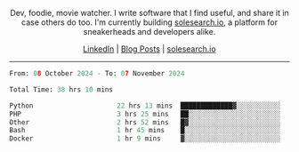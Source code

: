 <p align="center">Dev, foodie, movie watcher. I write software that I find useful, and share it in case others do too. I'm currently building <a href="https://solesearch.io">solesearch.io</a>, a platform for sneakerheads and developers alike.</p>
<p align="center">
  <a href="https://www.linkedin.com/in/peter-rauscher">LinkedIn</a>
  |
  <a href="https://dev.to/peterrauscher">Blog Posts</a>
  |
  <a href="https://solesearch.io">solesearch.io</a>
</p>
<hr/>
<!--START_SECTION:waka-->

```python
From: 08 October 2024 - To: 07 November 2024

Total Time: 38 hrs 10 mins

Python                     22 hrs 13 mins  █████████████▓░░░░░░░░░░░   54.11 %
PHP                        3 hrs 25 mins   ██░░░░░░░░░░░░░░░░░░░░░░░   08.32 %
Other                      2 hrs 52 mins   █▓░░░░░░░░░░░░░░░░░░░░░░░   07.02 %
Bash                       1 hr 45 mins    █░░░░░░░░░░░░░░░░░░░░░░░░   04.30 %
Docker                     1 hr 9 mins     ▓░░░░░░░░░░░░░░░░░░░░░░░░   02.84 %
```

<!--END_SECTION:waka-->
